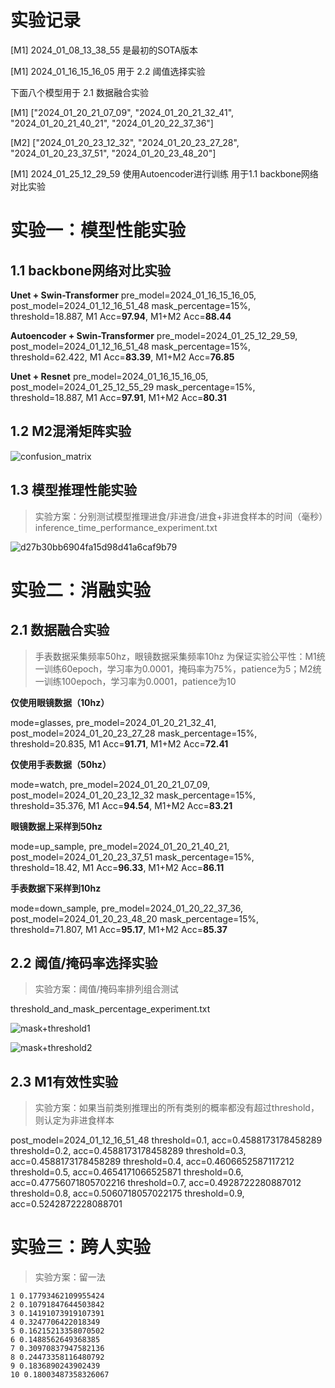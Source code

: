 # 实验记录
[M1] 2024_01_08_13_38_55 是最初的SOTA版本

[M1] 2024_01_16_15_16_05 用于 2.2 阈值选择实验

下面八个模型用于 2.1 数据融合实验

[M1] ["2024_01_20_21_07_09", "2024_01_20_21_32_41", "2024_01_20_21_40_21", "2024_01_20_22_37_36"]

[M2] ["2024_01_20_23_12_32", "2024_01_20_23_27_28", "2024_01_20_23_37_51", "2024_01_20_23_48_20"]

[M1] 2024_01_25_12_29_59 使用Autoencoder进行训练 用于1.1 backbone网络对比实验

# 实验一：模型性能实验
## 1.1 backbone网络对比实验
**Unet + Swin-Transformer**
pre_model=2024_01_16_15_16_05, post_model=2024_01_12_16_51_48
mask_percentage=15%, threshold=18.887, M1 Acc=**97.94**, M1+M2 Acc=**88.44**

**Autoencoder + Swin-Transformer**
pre_model=2024_01_25_12_29_59, post_model=2024_01_12_16_51_48
mask_percentage=15%, threshold=62.422, M1 Acc=**83.39**, M1+M2 Acc=**76.85**

**Unet + Resnet**
pre_model=2024_01_16_15_16_05, post_model=2024_01_25_12_55_29
mask_percentage=15%, threshold=18.887, M1 Acc=**97.91**, M1+M2 Acc=**80.31**

## 1.2 M2混淆矩阵实验
![confusion_matrix](E:/typora_images/confusion_matrix.png)

## 1.3 模型推理性能实验
> 实验方案：分别测试模型推理进食/非进食/进食+非进食样本的时间（毫秒）inference_time_performance_experiment.txt

![d27b30bb6904fa15d98d41a6caf9b79](E:/typora_images/d27b30bb6904fa15d98d41a6caf9b79-1706178193635-4.png)

# 实验二：消融实验
## 2.1 数据融合实验
> 手表数据采集频率50hz，眼镜数据采集频率10hz
> 为保证实验公平性：M1统一训练60epoch，学习率为0.0001，掩码率为75%，patience为5；M2统一训练100epoch，学习率为0.0001，patience为10

**仅使用眼镜数据（10hz）**

mode=glasses, pre_model=2024_01_20_21_32_41, post_model=2024_01_20_23_27_28
mask_percentage=15%, threshold=20.835, M1 Acc=**91.71**, M1+M2 Acc=**72.41**

**仅使用手表数据（50hz）**

mode=watch, pre_model=2024_01_20_21_07_09, post_model=2024_01_20_23_12_32
mask_percentage=15%, threshold=35.376, M1 Acc=**94.54**, M1+M2 Acc=**83.21**

**眼镜数据上采样到50hz**

mode=up_sample, pre_model=2024_01_20_21_40_21, post_model=2024_01_20_23_37_51
mask_percentage=15%, threshold=18.42, M1 Acc=**96.33**, M1+M2 Acc=**86.11**

**手表数据下采样到10hz**

mode=down_sample, pre_model=2024_01_20_22_37_36, post_model=2024_01_20_23_48_20
mask_percentage=15%, threshold=71.807, M1 Acc=**95.17**, M1+M2 Acc=**85.37**

## 2.2 阈值/掩码率选择实验
> 实验方案：阈值/掩码率排列组合测试

threshold_and_mask_percentage_experiment.txt

![mask+threshold1](E:/typora_images/mask+threshold1-1706178119658-1.png)

![mask+threshold2](E:/typora_images/mask+threshold2.jpg)

## 2.3 M1有效性实验

> 实验方案：如果当前类别推理出的所有类别的概率都没有超过threshold，则认定为非进食样本

post_model=2024_01_12_16_51_48
threshold=0.1, acc=0.4588173178458289
threshold=0.2, acc=0.4588173178458289
threshold=0.3, acc=0.4588173178458289
threshold=0.4, acc=0.4606652587117212
threshold=0.5, acc=0.4654171066525871
threshold=0.6, acc=0.47756071805702216
threshold=0.7, acc=0.4928722280887012
threshold=0.8, acc=0.5060718057022175
threshold=0.9, acc=0.5242872228088701

# 实验三：跨人实验

> 实验方案：留一法

```
1 0.17793462109955424
2 0.10791847644503842
3 0.14191073919107391
4 0.3247706422018349
5 0.16215213358070502
6 0.1488562649368385
7 0.30970837947582136
8 0.24473358116480792
9 0.1836890243902439
10 0.18003487358326067
```